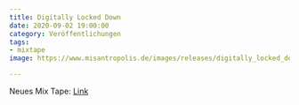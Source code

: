```yaml
---
title: Digitally Locked Down
date: 2020-09-02 19:00:00
category: Veröffentlichungen
tags:
- mixtape
image: https://www.misantropolis.de/images/releases/digitally_locked_down_500px.png

---
```


Neues Mix Tape: [Link](https://www.mixcloud.com/misanthrop/digitally-locked-down/)
